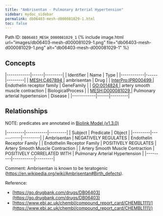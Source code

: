 ```yaml
---
title: "Ambrisentan - Pulmonary Arterial Hypertension"
sidebar: mydoc_sidebar
permalink: db06403-mesh-d000081029-1.html
toc: false 
---
```



Path ID: `DB06403_MESH_D000081029_1`
{% include image.html url="images/db06403-mesh-d000081029-1.png" file="db06403-mesh-d000081029-1.png" alt="db06403-mesh-d000081029-1" %}

## Concepts

|------------|------|---------|
| Identifier | Name | Type    |
|------------|------|---------|
| <a href="https://identifiers.org/MESH:C467894">MESH:C467894 </a> | ambrisentan | Drug |
| <a href="https://identifiers.org/InterPro:IPR000499">InterPro:IPR000499 </a> | Endothelin receptor family | GeneFamily |
| <a href="https://identifiers.org/GO:0014824">GO:0014824 </a> | artery smooth muscle contraction | BiologicalProcess |
| <a href="https://identifiers.org/MESH:D000081029">MESH:D000081029 </a> | Pulmonary arterial hypertension | Disease |
|------------|------|---------|

## Relationships


NOTE: predicates are annotated in <a href="https://github.com/biolink/biolink-model/releases/tag/v1.3.0">Biolink Model (v1.3.0)</a>

|---------|-----------|---------|
| Subject | Predicate | Object  |
|---------|-----------|---------|
| Ambrisentan | NEGATIVELY REGULATES | Endothelin Receptor Family |
| Endothelin Receptor Family | POSITIVELY REGULATES | Artery Smooth Muscle Contraction |
| Artery Smooth Muscle Contraction | POSITIVELY CORRELATED WITH | Pulmonary Arterial Hypertension |
|---------|-----------|---------|

Comment: Ambrisentan is known to be teratogenic (https://en.wikipedia.org/wiki/Ambrisentan#Birth_defects).

Reference: 
  - [https://go.drugbank.com/drugs/DB06403](https://go.drugbank.com/drugs/DB06403)
  - [https://www.ebi.ac.uk/chembl/compound_report_card/CHEMBL1111/](https://www.ebi.ac.uk/chembl/compound_report_card/CHEMBL1111/)
